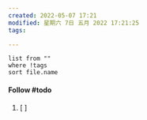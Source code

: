 ```yaml
---
created: 2022-05-07 17:21
modified: 星期六 7日 五月 2022 17:21:25
tags: 

---
```


```dataview
list from ""
where !tags
sort file.name
```





#### Follow #todo 
1. [ ] 